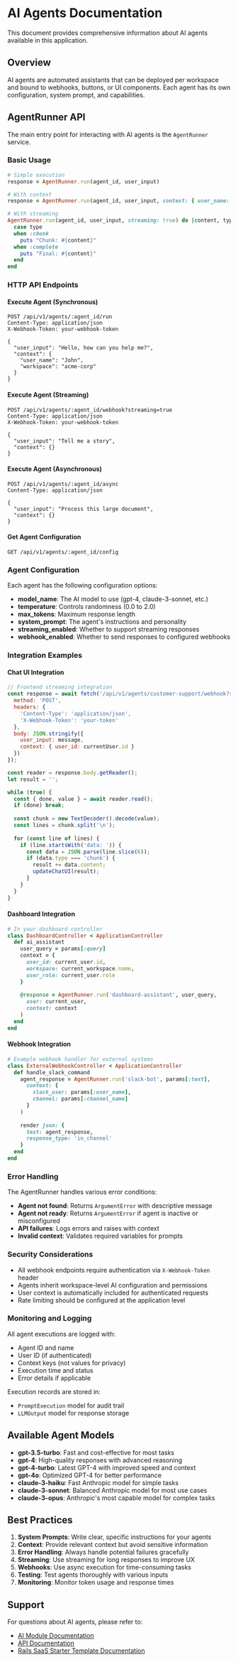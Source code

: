 # AI Agents Documentation

This document provides comprehensive information about AI agents available in this application.

## Overview

AI agents are automated assistants that can be deployed per workspace and bound to webhooks, buttons, or UI components. Each agent has its own configuration, system prompt, and capabilities.

## AgentRunner API

The main entry point for interacting with AI agents is the `AgentRunner` service.

### Basic Usage

```ruby
# Simple execution
response = AgentRunner.run(agent_id, user_input)

# With context
response = AgentRunner.run(agent_id, user_input, context: { user_name: "John" })

# With streaming
AgentRunner.run(agent_id, user_input, streaming: true) do |content, type|
  case type
  when :chunk
    puts "Chunk: #{content}"
  when :complete
    puts "Final: #{content}"
  end
end
```

### HTTP API Endpoints

#### Execute Agent (Synchronous)
```
POST /api/v1/agents/:agent_id/run
Content-Type: application/json
X-Webhook-Token: your-webhook-token

{
  "user_input": "Hello, how can you help me?",
  "context": {
    "user_name": "John",
    "workspace": "acme-corp"
  }
}
```

#### Execute Agent (Streaming)
```
POST /api/v1/agents/:agent_id/webhook?streaming=true
Content-Type: application/json
X-Webhook-Token: your-webhook-token

{
  "user_input": "Tell me a story",
  "context": {}
}
```

#### Execute Agent (Asynchronous)
```
POST /api/v1/agents/:agent_id/async
Content-Type: application/json

{
  "user_input": "Process this large document",
  "context": {}
}
```

#### Get Agent Configuration
```
GET /api/v1/agents/:agent_id/config
```

### Agent Configuration

Each agent has the following configuration options:

- **model_name**: The AI model to use (gpt-4, claude-3-sonnet, etc.)
- **temperature**: Controls randomness (0.0 to 2.0)
- **max_tokens**: Maximum response length
- **system_prompt**: The agent's instructions and personality
- **streaming_enabled**: Whether to support streaming responses
- **webhook_enabled**: Whether to send responses to configured webhooks

### Integration Examples

#### Chat UI Integration
```javascript
// Frontend streaming integration
const response = await fetch('/api/v1/agents/customer-support/webhook?streaming=true', {
  method: 'POST',
  headers: {
    'Content-Type': 'application/json',
    'X-Webhook-Token': 'your-token'
  },
  body: JSON.stringify({
    user_input: message,
    context: { user_id: currentUser.id }
  })
});

const reader = response.body.getReader();
let result = '';

while (true) {
  const { done, value } = await reader.read();
  if (done) break;
  
  const chunk = new TextDecoder().decode(value);
  const lines = chunk.split('\n');
  
  for (const line of lines) {
    if (line.startsWith('data: ')) {
      const data = JSON.parse(line.slice(6));
      if (data.type === 'chunk') {
        result += data.content;
        updateChatUI(result);
      }
    }
  }
}
```

#### Dashboard Integration
```ruby
# In your dashboard controller
class DashboardController < ApplicationController
  def ai_assistant
    user_query = params[:query]
    context = {
      user_id: current_user.id,
      workspace: current_workspace.name,
      user_role: current_user.role
    }
    
    @response = AgentRunner.run('dashboard-assistant', user_query, 
      user: current_user, 
      context: context
    )
  end
end
```

#### Webhook Integration
```ruby
# Example webhook handler for external systems
class ExternalWebhookController < ApplicationController
  def handle_slack_command
    agent_response = AgentRunner.run('slack-bot', params[:text], 
      context: { 
        slack_user: params[:user_name],
        channel: params[:channel_name]
      }
    )
    
    render json: {
      text: agent_response,
      response_type: 'in_channel'
    }
  end
end
```

### Error Handling

The AgentRunner handles various error conditions:

- **Agent not found**: Returns `ArgumentError` with descriptive message
- **Agent not ready**: Returns `ArgumentError` if agent is inactive or misconfigured
- **API failures**: Logs errors and raises with context
- **Invalid context**: Validates required variables for prompts

### Security Considerations

- All webhook endpoints require authentication via `X-Webhook-Token` header
- Agents inherit workspace-level AI configuration and permissions
- User context is automatically included for authenticated requests
- Rate limiting should be configured at the application level

### Monitoring and Logging

All agent executions are logged with:
- Agent ID and name
- User ID (if authenticated)
- Context keys (not values for privacy)
- Execution time and status
- Error details if applicable

Execution records are stored in:
- `PromptExecution` model for audit trail
- `LLMOutput` model for response storage

## Available Agent Models

- **gpt-3.5-turbo**: Fast and cost-effective for most tasks
- **gpt-4**: High-quality responses with advanced reasoning
- **gpt-4-turbo**: Latest GPT-4 with improved speed and context
- **gpt-4o**: Optimized GPT-4 for better performance
- **claude-3-haiku**: Fast Anthropic model for simple tasks
- **claude-3-sonnet**: Balanced Anthropic model for most use cases
- **claude-3-opus**: Anthropic's most capable model for complex tasks

## Best Practices

1. **System Prompts**: Write clear, specific instructions for your agents
2. **Context**: Provide relevant context but avoid sensitive information
3. **Error Handling**: Always handle potential failures gracefully
4. **Streaming**: Use streaming for long responses to improve UX
5. **Webhooks**: Use async execution for time-consuming tasks
6. **Testing**: Test agents thoroughly with various inputs
7. **Monitoring**: Monitor token usage and response times

## Support

For questions about AI agents, please refer to:
- [AI Module Documentation](modules/ai.md)
- [API Documentation](api.json)
- [Rails SaaS Starter Template Documentation](README.md)
